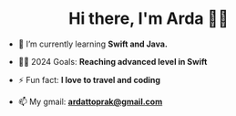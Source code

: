 <h1 align="center">Hi there, I'm Arda 👋🏻</h1>


- 🌱 I’m currently learning **Swift and Java.**

- 👨‍💻 2024 Goals: **Reaching advanced level in Swift**

- ⚡ Fun fact: **I love to travel and coding**

- 📫 My gmail: **ardattoprak@gmail.com**
